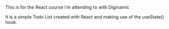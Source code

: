 This is for the React course i'm attending to with Diginamic

It is a simple Todo List created with React and making use of the useState() hook.
